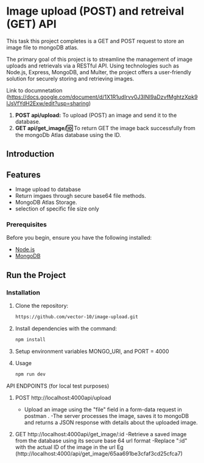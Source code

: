 # Image upload (POST) and retreival (GET) API 

This task this project completes is a GET and POST request to store an image file to mongoDB atlas.

The primary goal of this project is to streamline the management of image uploads and retrievals via a RESTful API. Using technologies such as Node.js, Express, MongoDB, and Multer, the project offers a user-friendly solution for securely storing and retrieving images.



Link to documnetation  (https://docs.google.com/document/d/1X1R1udIrvv0J3INI9aDzvfMghtzXpk9IJsVfYdH2Exw/edit?usp=sharing)

1. **POST api/upload:** To upload (POST) an image and send it to the database.
2. **GET api/get_image/:id:** To return GET the image back successfully from the mongoDb Atlas database using the ID.

## Introduction


## Features

- Image upload to database
- Return imgaes through secure base64 file methods.
- MongoDB Atlas Storage.
- selection of specific file size only


### Prerequisites

Before you begin, ensure you have the following installed:

- [Node.js](https://nodejs.org/)
- [MongoDB](https://www.mongodb.com/try/download/community)

## Run the Project
### Installation

1. Clone the repository:

   ```bash
   https://github.com/vector-10/image-upload.git

2. Install dependencies with the command:

   ```bash
   npm install

3. Setup environment variables
   MONGO_URI,  and PORT = 4000

4. Usage

   ```bash
   npm run dev

API ENDPOINTS (for local test purposes)
1. POST http://localhost:4000api/upload
   - Upload an image using the "file" field in a form-data request in postman .
   -The server processes the image, saves it to mongoDB and returns a JSON response with details about the uploaded image.

2. GET http://localhost:4000api/get_image/:id
   -Retrieve a saved image from the database using its secure base 64 url format
   -Replace ":id" with the actual ID of the image in the url Eg (http://localhost:4000/api/get_image/65aa691be3cfaf3cd25cfca7)


